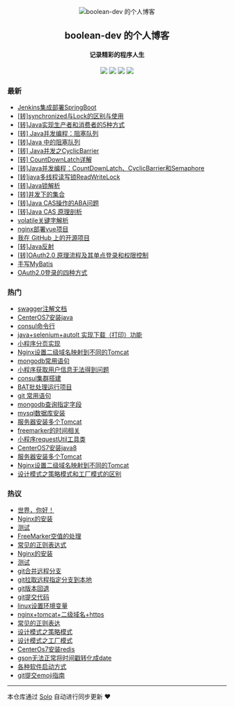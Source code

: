 <p align="center"><img alt="boolean-dev 的个人博客" src="https://boolean-dev.oss-cn-hangzhou.aliyuncs.com/icon.png"></p><h2 align="center">
boolean-dev 的个人博客
</h2>

<h4 align="center">记录精彩的程序人生</h4>
<p align="center"><a title="boolean-dev 的个人博客" target="_blank" href="https://github.com/boolean-dev/solo-blog"><img src="https://img.shields.io/github/last-commit/boolean-dev/solo-blog.svg?style=flat-square&color=FF9900"></a>
<a title="GitHub repo size in bytes" target="_blank" href="https://github.com/boolean-dev/solo-blog"><img src="https://img.shields.io/github/repo-size/boolean-dev/solo-blog.svg?style=flat-square"></a>
<a title="Solo Version" target="_blank" href="https://github.com/b3log/solo/releases"><img src="https://img.shields.io/badge/solo-3.6.3-f1e05a.svg?style=flat-square&color=blueviolet"></a>
<a title="Hits" target="_blank" href="https://github.com/b3log/hits"><img src="https://hits.b3log.org/boolean-dev/solo-blog.svg"></a></p>

### 最新

* [Jenkins集成部署SpringBoot](https://blog.booleandev.xyz/articles/2019/08/22/1566464379437.html)
* [[转]synchronized与Lock的区别与使用](https://blog.booleandev.xyz/articles/2019/08/22/1566457214603.html)
* [[转]Java实现生产者和消费者的5种方式](https://blog.booleandev.xyz/articles/2019/08/22/1566454774136.html)
* [[转] Java并发编程：阻塞队列](https://blog.booleandev.xyz/articles/2019/08/22/1566438396692.html)
* [[转]Java 中的阻塞队列](https://blog.booleandev.xyz/articles/2019/08/21/1566379375220.html)
* [[转] Java并发之CyclicBarrier](https://blog.booleandev.xyz/articles/2019/08/21/1566374781901.html)
* [[转] CountDownLatch详解](https://blog.booleandev.xyz/articles/2019/08/21/1566374722750.html)
* [[转]Java并发编程：CountDownLatch、CyclicBarrier和Semaphore](https://blog.booleandev.xyz/articles/2019/08/21/1566358836967.html)
* [[转]java多线程读写锁ReadWriteLock](https://blog.booleandev.xyz/articles/2019/08/21/1566357453954.html)
* [[转]Java锁解析](https://blog.booleandev.xyz/articles/2019/08/12/1565574929511.html)
* [[转]并发下的集合](https://blog.booleandev.xyz/articles/2019/08/12/1565572666168.html)
* [[转]Java CAS操作的ABA问题](https://blog.booleandev.xyz/articles/2019/08/12/1565572555703.html)
* [[转]Java CAS 原理剖析](https://blog.booleandev.xyz/articles/2019/08/12/1565572468417.html)
* [volatile关键字解析](https://blog.booleandev.xyz/articles/2019/08/07/1565150117052.html)
* [nginx部署vue项目](https://blog.booleandev.xyz/articles/2019/07/11/1562835766753.html)
* [我在 GitHub 上的开源项目](https://blog.booleandev.xyz/my-github-repos)
* [[转]Java反射](https://blog.booleandev.xyz/articles/2019/07/09/1562636083963.html)
* [[转]OAuth2.0 原理流程及其单点登录和权限控制](https://blog.booleandev.xyz/articles/2019/07/03/1562118097189.html)
* [手写MyBatis](https://blog.booleandev.xyz/articles/2019/07/01/1561965270092.html)
* [OAuth2.0登录的四种方式](https://blog.booleandev.xyz/articles/2019/06/17/1560742282779.html)

### 热门

* [swagger注解文档](https://blog.booleandev.xyz/articles/2019/03/26/1553603104264.html)
* [CenterOS7安装java](https://blog.booleandev.xyz/articles/2019/01/15/1547545668630.html)
* [consul命令行](https://blog.booleandev.xyz/articles/2018/12/27/1545917809115.html)
* [ java+selenium+autoIt 实现下载（打印）功能](https://blog.booleandev.xyz/articles/2019/01/30/1548828518109.html)
* [小程序分页实现](https://blog.booleandev.xyz/articles/2018/12/25/1545749124384.html)
* [Nginx设置二级域名映射到不同的Tomcat](https://blog.booleandev.xyz/articles/2019/01/16/1547603678375.html)
* [mongodb常用语句](https://blog.booleandev.xyz/articles/2019/01/23/1548250985452.html)
* [小程序获取用户信息无法得到问题](https://blog.booleandev.xyz/articles/2018/12/25/1545728095138.html)
* [consul集群搭建](https://blog.booleandev.xyz/articles/2018/12/27/1545917879502.html)
* [BAT批处理运行项目](https://blog.booleandev.xyz/articles/2019/01/23/1548251101820.html)
* [git 常用语句](https://blog.booleandev.xyz/articles/2019/01/04/1546594215178.html)
* [mongodb查询指定字段](https://blog.booleandev.xyz/articles/2019/01/23/1548251460416.html)
* [mysql数据库安装](https://blog.booleandev.xyz/articles/2019/01/15/1547545821631.html)
* [服务器安装多个Tomcat](https://blog.booleandev.xyz/articles/2018/12/25/1545727844628.html)
* [freemarker的时间相关](https://blog.booleandev.xyz/articles/2018/12/25/1545726842373.html)
* [小程序requestUtil工具类](https://blog.booleandev.xyz/articles/2018/12/25/1545727966151.html)
* [CenterOS7安装java8](https://blog.booleandev.xyz/articles/2019/01/15/1547545710148.html)
* [服务器安装多个Tomcat](https://blog.booleandev.xyz/articles/2019/01/16/1547603755947.html)
* [Nginx设置二级域名映射到不同的Tomcat](https://blog.booleandev.xyz/articles/2019/01/16/1547603678631.html)
* [设计模式之策略模式和工厂模式的区别](https://blog.booleandev.xyz/articles/2019/01/23/1548251677712.html)

### 热议

* [世界，你好！](https://blog.booleandev.xyz/hello-solo)
* [Nginx的安装](https://blog.booleandev.xyz/articles/2019/01/16/1547603535711.html)
* [测试](https://blog.booleandev.xyz/articles/2018/11/01/1541085337873.html)
* [FreeMarker空值的处理](https://blog.booleandev.xyz/articles/2018/12/25/1545727792970.html)
* [常见的正则表达式](https://blog.booleandev.xyz/articles/2018/12/26/1545801169895.html)
* [Nginx的安装](https://blog.booleandev.xyz/articles/2018/12/26/1545801336813.html)
* [测试](https://blog.booleandev.xyz/articles/2018/12/27/1545874556732.html)
* [git合并远程分支](https://blog.booleandev.xyz/articles/2019/01/04/1546594051488.html)
* [git拉取远程指定分支到本地](https://blog.booleandev.xyz/articles/2019/01/04/1546594101045.html)
* [git版本回退](https://blog.booleandev.xyz/articles/2019/01/04/1546594155112.html)
* [git提交代码](https://blog.booleandev.xyz/articles/2019/01/04/1546594183340.html)
* [linux设置环境变量](https://blog.booleandev.xyz/articles/2019/01/15/1547545744724.html)
* [nginx+tomcat+二级域名+https](https://blog.booleandev.xyz/articles/2019/01/15/1547546090431.html)
* [常见的正则表达](https://blog.booleandev.xyz/articles/2019/01/23/1548251188187.html)
* [设计模式之策略模式](https://blog.booleandev.xyz/articles/2019/01/23/1548251546022.html)
* [设计模式之工厂模式](https://blog.booleandev.xyz/articles/2019/01/23/1548251597668.html)
* [CenterOs7安装redis](https://blog.booleandev.xyz/articles/2019/02/22/1550826559788.html)
* [gson无法正常将时间戳转化成date](https://blog.booleandev.xyz/articles/2019/03/08/1552014534734.html)
* [各种软件启动方式](https://blog.booleandev.xyz/articles/2019/03/22/1553248204143.html)
* [git提交emoji指南](https://blog.booleandev.xyz/articles/2019/05/20/1558338420069.html)

---

本仓库通过 [Solo](https://github.com/b3log/solo) 自动进行同步更新 ❤️ 